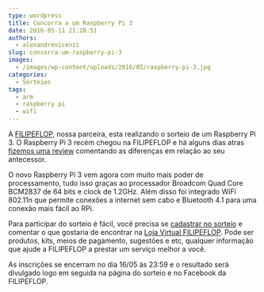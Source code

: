 ```yaml
---
type: wordpress
title: Concorra a um Raspberry Pi 3
date: 2016-05-11 21:28:51
authors:
  - alexandrevicenzi
slug: concorra-um-raspberry-pi-3
images:
  - /images/wp-content/uploads/2016/05/raspberry-pi-3.jpg
categories:
  - Sorteios
tags:
  - arm
  - raspberry pi
  - wifi
---
```


A <a href="http://www.filipeflop.com/?utm_source=Blog&amp;utm_medium=Banner&amp;utm_campaign=ButecoOpenSource" target="_blank">FILIPEFLOP</a>, nossa parceira, esta realizando o sorteio de um Raspberry Pi 3. O Raspberry Pi 3 recém chegou na FILIPEFLOP e há alguns dias atras <a href="/review-raspberry-pi-3" target="_blank">fizemos uma review</a> comentando as diferenças em relação ao seu antecessor.

O novo Raspberry Pi 3 vem agora com muito mais poder de processamento, tudo isso graças ao processador Broadcom Quad Core BCM2837 de 64 bits e clock de 1.2GHz. Além disso foi integrado WiFi 802.11n que permite conexões a internet sem cabo e Bluetooth 4.1 para uma conexão mais fácil ao RPi.
<!--more-->
Para participar do sorteio é fácil, você precisa se <a href="http://blog.filipeflop.com/embarcados/sorteio-novo-raspberry-pi-3.html/?utm_source=Blog&amp;utm_medium=Banner&amp;utm_campaign=ButecoOpenSource" target="_blank">cadastrar no sorteio</a> e comentar o que gostaria de encontrar na <a href="http://www.filipeflop.com/?utm_source=Blog&amp;utm_medium=Banner&amp;utm_campaign=ButecoOpenSource" target="_blank">Loja Virtual FILIPEFLOP</a>. Pode ser produtos, kits, meios de pagamento, sugestões e etc, qualquer informação que ajude a FILIPEFLOP a prestar um serviço melhor a você.

As inscrições se encerram no dia 16/05 às 23:59 e o resultado será divulgado logo em seguida na página do sorteio e no Facebook da FILIPEFLOP.

